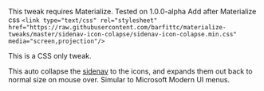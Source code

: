 This tweak requires Materialize. Tested on 1.0.0-alpha
Add after Materialize css
`<link type="text/css" rel="stylesheet" href="https://raw.githubusercontent.com/barfittc/materialize-tweaks/master/sidenav-icon-colapse/sidenav-icon-colapse.min.css" media="screen,projection"/>`

This is a CSS only tweak.

This auto collapse the [sidenav](http://next.materializecss.com/sidenav.html) to the icons, and expands them out back to normal size on mouse over. Simular to Microsoft Modern UI menus.

